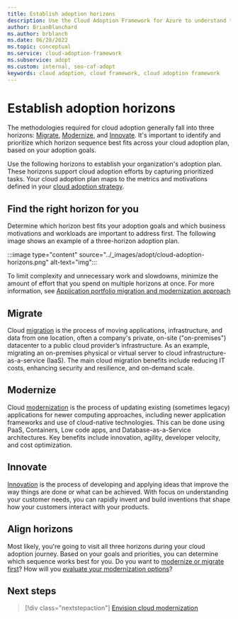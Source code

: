 ```yaml
---
title: Establish adoption horizons
description: Use the Cloud Adoption Framework for Azure to understand the adoption horizons necessary to identify and prioritize, based on your adoption goals.
author: BrianBlanchard
ms.author: brblanch
ms.date: 06/28/2022
ms.topic: conceptual
ms.service: cloud-adoption-framework
ms.subservice: adopt
ms.custom: internal, seo-caf-adopt
keywords: cloud adoption, cloud framework, cloud adoption framework
---
```

<!--This article was called out as a dependency needed for the "envision" content of the modernize methodology documentation. Alternative proposed filename was "establishing-cloud-horizons", but naming index.md for now since it's serving as the overview for "adopt", at least for the time being.*-->
# Establish adoption horizons

The methodologies required for cloud adoption generally fall into three horizons: [Migrate](../migrate/index.md), [Modernize](../modernize/index.md), and [Innovate](../innovate/index.md). It's important to identify and prioritize which horizon sequence best fits across your cloud adoption plan, based on your adoption goals.

Use the following horizons to establish your organization's adoption plan. These horizons support cloud adoption efforts by capturing prioritized tasks. Your cloud adoption plan maps to the metrics and motivations defined in your [cloud adoption strategy](/azure/cloud-adoption-framework/strategy/cloud-adoption-strategy-evaluator).

## Find the right horizon for you

Determine which horizon best fits your adoption goals and which business motivations and workloads are important to address first. The following image shows an example of a three-horizon adoption plan.

:::image type="content" source="../_images/adopt/cloud-adoption-horizons.png" alt-text="img":::

To limit complexity and unnecessary work and slowdowns, minimize the amount of effort that you spend on multiple horizons at once. For more information, see [Application portfolio migration and modernization approach](migrate-modernize-approaches.md#application-portfolio-migration-and-modernization-approach)

## Migrate

Cloud [migration](../migrate/index.md) is the process of moving applications, infrastructure, and data from one location, often a company's private, on-site ("on-premises") datacenter to a public cloud provider’s infrastructure. As an example, migrating an on-premises physical or virtual server to cloud infrastructure-as-a-service (IaaS). The main cloud migration benefits include reducing IT costs, enhancing security and resilience, and on-demand scale.

## Modernize

Cloud [modernization](../modernize/index.md) is the process of updating existing (sometimes legacy) applications for newer computing approaches, including newer application frameworks and use of cloud-native technologies. This can be done using PaaS, Containers, Low code apps, and Database-as-a-Service architectures. Key benefits include innovation, agility, developer velocity, and cost optimization.

## Innovate

[Innovation](../innovate/index.md) is the process of developing and applying ideas that improve the way things are done or what can be achieved. With focus on understanding your customer needs, you can rapidly invent and build inventions that shape how your customers interact with your products.

## Align horizons

Most likely, you're going to visit all three horizons during your cloud adoption journey. Based on your goals and priorities, you can determine which sequence works best for you. Do you want to [modernize or migrate first](migrate-modernize-approaches.md)? How will you [evaluate your modernization options](../modernize/business-alignment/evaluate-modernization-options.md)?

## Next steps

> [!div class="nextstepaction"]
> [Envision cloud modernization](../modernize/business-alignment/envision-cloud-modernization.md)
